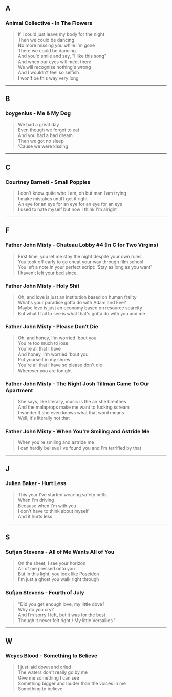 ## A

### Animal Collective - In The Flowers
> If I could just leave my body for the night  
> Then we could be dancing  
> No more missing you while I'm gone  
> There we could be dancing  
> And you'd smile and say, "I like this song"  
> And when our eyes will meet there  
> We will recognize nothing's wrong  
> And I wouldn't feel so selfish  
> I won't be this way very long  

---

## B

### boygenius - Me & My Dog
> We had a great day  
> Even though we forgot to eat  
> And you had a bad dream  
> Then we got no sleep  
> 'Cause we were kissing  


---

## C

### Courtney Barnett - Small Poppies
> I don't know quite who I am, oh but man I am trying  
> I make mistakes until I get it right  
> An eye for an eye for an eye for an eye for an eye  
> I used to hate myself but now I think I'm alright  


---

## F

### Father John Misty - Chateau Lobby #4 (In C for Two Virgins)
> First time, you let me stay the night despite your own rules  
> You took off early to go cheat your way through film school  
> You left a note in your perfect script: 'Stay as long as you want'  
> I haven’t left your bed since.  


### Father John Misty - Holy Shit
> Oh, and love is just an institution based on human frailty  
> What's your paradise gotta do with Adam and Eve?  
> Maybe love is just an economy based on resource scarcity  
> But what I fail to see is what that's gotta do with you and me  


### Father John Misty - Please Don't Die
> Oh, and honey, I'm worried 'bout you  
> You're too much to lose  
> You're all that I have  
> And honey, I'm worried 'bout you  
> Put yourself in my shoes  
> You're all that I have so please don't die  
> Wherever you are tonight  


### Father John Misty - The Night Josh Tillman Came To Our Apartment
> She says, like literally, music is the air she breathes  
> And the malaprops make me want to fucking scream  
> I wonder if she even knows what that word means  
> Well, it's literally not that  


### Father John Misty - When You're Smiling and Astride Me
> When you're smiling and astride me  
> I can hardly believe I've found you and I'm terrified by that  

---

## J

### Julien Baker - Hurt Less
> This year I've started wearing safety belts  
> When I'm driving  
> Because when I'm with you  
> I don't have to think about myself  
> And it hurts less  

---

## S

### Sufjan Stevens - All of Me Wants All of You
> On the sheet, I see your horizon  
> All of me pressed onto you  
> But in this light, you look like Poseidon  
> I'm just a ghost you walk right through  


### Sufjan Stevens - Fourth of July
>  "Did you get enough love, my little dove?  
> Why do you cry?  
> And I’m sorry I left, but it was for the best  
> Though it never felt right / My little Versailles."

---

## W

### Weyes Blood - Something to Believe
> I just laid down and cried  
> The waters don't really go by me  
> Give me something I can see  
> Something bigger and louder than the voices in me  
> Something to believe